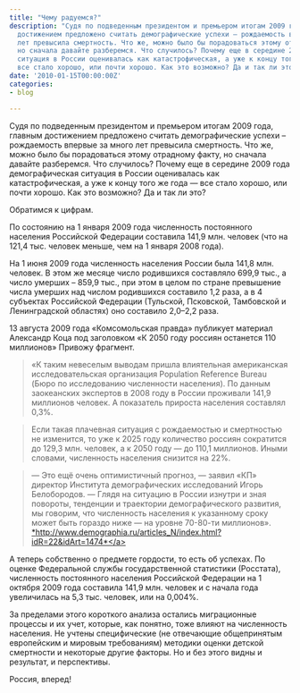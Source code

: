 ```yaml
---
title: "Чему радуемся?"
description: "Судя по подведенным президентом и премьером итогам 2009 года, главным
  достижением предложено считать демографические успехи – рождаемость впервые за много
  лет превысила смертность. Что же, можно было бы порадоваться этому отрадному факту,
  но сначала давайте разберемся. Что случилось? Почему еще в середине 2009 года демографическая
  ситуация в России оценивалась как катастрофическая, а уже к концу того же года -
  все стало хорошо, или почти хорошо. Как это возможно? Да и так ли это?"
date: '2010-01-15T00:00:00Z'
categories:
- blog

---
```

Судя по подведенным президентом и премьером итогам 2009 года, главным достижением предложено считать демографические успехи – рождаемость впервые за много лет превысила смертность. Что же, можно было бы порадоваться этому отрадному факту, но сначала давайте разберемся. Что случилось? Почему еще в середине 2009 года демографическая ситуация в России оценивалась как катастрофическая, а уже к концу того же года —&nbsp;все стало хорошо, или почти хорошо. Как это возможно? Да и так ли это?

Обратимся к цифрам.  

По состоянию на 1 января 2009 года численность постоянного населения Российской Федерации составила 141,9 млн. человек (что на 121,4 тыс. человек меньше, чем на 1 января 2008 года).

На 1 июня 2009 года численность населения России была 141,8 млн. человек. В этом же месяце число родившихся составляло 699,9 тыс., а число умерших – 859,9 тыс., при этом в целом по стране превышение числа умерших над числом родившихся составило 1,2 раза, а в 4 субъектах Российской Федерации (Тульской, Псковской, Тамбовской и Ленинградской областях) оно составило 2,0–2,2 раза.

13 августа 2009 года «Комсомольская правда» публикует материал Александр Коца под заголовком «К 2050 году россиян останется 110 миллионов»
Привожу фрагмент.

> «К таким невеселым выводам пришла влиятельная американская исследовательская организация Population Reference Bureau (Бюро по исследованию численности населения). По данным заокеанских экспертов в 2008 году в России проживали 141,9 миллионов человек. А показатель прироста населения составлял 0,3%.

> Если такая плачевная ситуация с рождаемостью и смертностью не изменится, то уже к 2025 году количество россиян сократится до 129,3 млн. человек, а к 2050 году — до 110,1 миллионов. Иными словами, численность населения снизится на 22%.

> —&nbsp;Это ещё очень оптимистичный прогноз, —&nbsp;заявил «КП» директор Института демографических исследований Игорь Белобородов. —&nbsp;Глядя на ситуацию в России изнутри и зная повороты, тенденции и траектории демографического развития, мы говорим, что численность населения к указанному сроку может быть гораздо ниже —&nbsp;на уровне 70-80-ти миллионов».<br /> 
> <a href="http://www.demographia.ru/articles_N/index.html?idR=22&idArt=1474" rel="nofollow">*http://www.demographia.ru/articles_N/index.html?idR=22&idArt=1474*</a>

А теперь собственно о предмете гордости, то есть об успехах. По оценке Федеральной службы государственной статистики (Росстата), численность постоянного населения Российской Федерации на 1 октября 2009 года составила 141,9 млн. человек и с начала года увеличилась на 5,3 тыс. человек, или на 0,004%.

За пределами этого короткого анализа остались миграционные процессы и их учет, которые, как понятно, тоже влияют на численность населения. Не учтены специфические (не отвечающие общепринятым европейским и мировым требованиям) методики оценки детской смертности и некоторые другие факторы. Но и без этого видны и результат, и перспективы. 

Россия, вперед!


